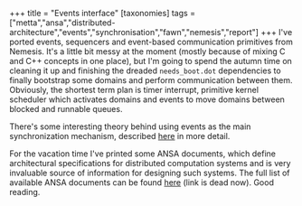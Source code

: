 +++
title = "Events interface"
[taxonomies]
tags = ["metta","ansa","distributed-architecture","events","synchronisation","fawn","nemesis","report"]
+++
I've ported events, sequencers and event-based communication primitives from Nemesis. It's a little bit messy at the moment (mostly because of mixing C and C++ concepts in one place), but I'm going to spend the autumn time on cleaning it up and finishing the dreaded `needs_boot.dot` dependencies to finally bootstrap some domains and perform communication between them. Obviously, the shortest term plan is timer interrupt, primitive kernel scheduler which activates domains and events to move domains between blocked and runnable queues.

There's some interesting theory behind using events as the main synchronization mechanism, described [here](http://research.microsoft.com/pubs/72910/UCAM-CL-TR-361.pdf) in more detail.

For the vacation time I've printed some ANSA documents, which define architectural specifications for distributed computation systems and is very invaluable source of information for designing such systems. The full list of available ANSA documents can be found [here](http://www.ansa.co.uk/ANSATech/ANSAhtml/) (link is dead now). Good reading.
